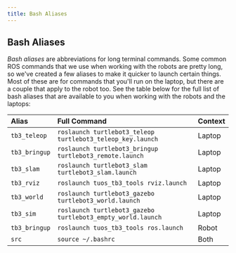```yaml
---  
title: Bash Aliases  
---
```


## Bash Aliases

*Bash aliases* are abbreviations for long terminal commands. Some common ROS commands that we use when working with the robots are pretty long, so we've created a few aliases to make it quicker to launch certain things. Most of these are for commands that you'll run on the laptop, but there are a couple that apply to the robot too. See the table below for the full list of bash aliases that are available to you when working with the robots and the laptops:

<center>

| Alias | Full Command | Context |
| :--- | :--- | :--- |
| `tb3_teleop` | `roslaunch turtlebot3_teleop turtlebot3_teleop_key.launch` | Laptop |
| `tb3_bringup` | `roslaunch turtlebot3_bringup turtlebot3_remote.launch` | Laptop |
| `tb3_slam` | `roslaunch turtlebot3_slam turtlebot3_slam.launch` | Laptop |
| `tb3_rviz` | `roslaunch tuos_tb3_tools rviz.launch` | Laptop |
| `tb3_world` | `roslaunch turtlebot3_gazebo turtlebot3_world.launch` | Laptop |
| `tb3_sim` | `roslaunch turtlebot3_gazebo turtlebot3_empty_world.launch` | Laptop |
| `tb3_bringup` | `roslaunch tuos_tb3_tools ros.launch` | Robot |
| `src` | `source ~/.bashrc` | Both |

</center>